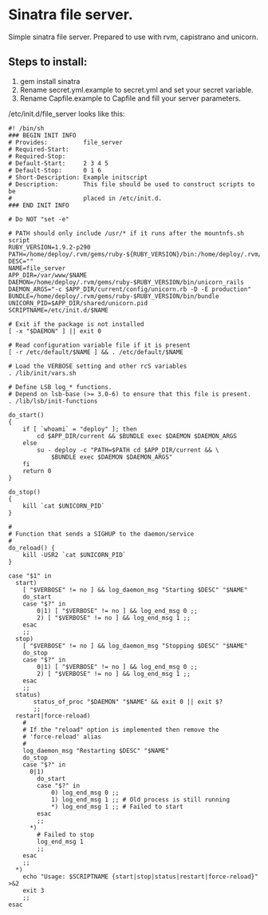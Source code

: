 Sinatra file server.
========================================================================
Simple sinatra file server. Prepared to use with rvm, capistrano and unicorn.

Steps to install:
-----------------
1. gem install sinatra
2. Rename secret.yml.example to secret.yml and set your secret variable.
3. Rename Capfile.example to Capfile and fill your server parameters.


/etc/init.d/file_server looks like this:

    #! /bin/sh
    ### BEGIN INIT INFO
    # Provides:          file_server
    # Required-Start:    
    # Required-Stop:     
    # Default-Start:     2 3 4 5
    # Default-Stop:      0 1 6
    # Short-Description: Example initscript
    # Description:       This file should be used to construct scripts to be
    #                    placed in /etc/init.d.
    ### END INIT INFO

    # Do NOT "set -e"

    # PATH should only include /usr/* if it runs after the mountnfs.sh script
    RUBY_VERSION=1.9.2-p290
    PATH=/home/deploy/.rvm/gems/ruby-${RUBY_VERSION}/bin:/home/deploy/.rvm/gems/ruby-${RUBY_VERSION}@global/bin:/home/deploy/.rvm/rubies/ruby-${RUBY_VERSION}/bin:/home/deploy/.rvm/bin:/usr/local/sbin:/usr/local/bin:/usr/sbin:/usr/bin:/sbin:/bin
    DESC=""
    NAME=file_server
    APP_DIR=/var/www/$NAME
    DAEMON=/home/deploy/.rvm/gems/ruby-$RUBY_VERSION/bin/unicorn_rails
    DAEMON_ARGS="-c $APP_DIR/current/config/unicorn.rb -D -E production"
    BUNDLE=/home/deploy/.rvm/gems/ruby-$RUBY_VERSION/bin/bundle
    UNICORN_PID=$APP_DIR/shared/unicorn.pid
    SCRIPTNAME=/etc/init.d/$NAME

    # Exit if the package is not installed
    [ -x "$DAEMON" ] || exit 0

    # Read configuration variable file if it is present
    [ -r /etc/default/$NAME ] && . /etc/default/$NAME

    # Load the VERBOSE setting and other rcS variables
    . /lib/init/vars.sh

    # Define LSB log_* functions.
    # Depend on lsb-base (>= 3.0-6) to ensure that this file is present.
    . /lib/lsb/init-functions

    do_start()
    {
    	if [ `whoami` = "deploy" ]; then
    		cd $APP_DIR/current && $BUNDLE exec $DAEMON $DAEMON_ARGS
    	else
    		su - deploy -c "PATH=$PATH cd $APP_DIR/current && \
    			$BUNDLE exec $DAEMON $DAEMON_ARGS"
    	fi
    	return 0
    }

    do_stop()
    {
    	kill `cat $UNICORN_PID`
    }

    #
    # Function that sends a SIGHUP to the daemon/service
    #
    do_reload() {
    	kill -USR2 `cat $UNICORN_PID`
    }

    case "$1" in
      start)
    	[ "$VERBOSE" != no ] && log_daemon_msg "Starting $DESC" "$NAME"
    	do_start
    	case "$?" in
    		0|1) [ "$VERBOSE" != no ] && log_end_msg 0 ;;
    		2) [ "$VERBOSE" != no ] && log_end_msg 1 ;;
    	esac
    	;;
      stop)
    	[ "$VERBOSE" != no ] && log_daemon_msg "Stopping $DESC" "$NAME"
    	do_stop
    	case "$?" in
    		0|1) [ "$VERBOSE" != no ] && log_end_msg 0 ;;
    		2) [ "$VERBOSE" != no ] && log_end_msg 1 ;;
    	esac
    	;;
      status)
           status_of_proc "$DAEMON" "$NAME" && exit 0 || exit $?
           ;;
      restart|force-reload)
    	#
    	# If the "reload" option is implemented then remove the
    	# 'force-reload' alias
    	#
    	log_daemon_msg "Restarting $DESC" "$NAME"
    	do_stop
    	case "$?" in
    	  0|1)
    		do_start
    		case "$?" in
    			0) log_end_msg 0 ;;
    			1) log_end_msg 1 ;; # Old process is still running
    			*) log_end_msg 1 ;; # Failed to start
    		esac
    		;;
    	  *)
    	  	# Failed to stop
    		log_end_msg 1
    		;;
    	esac
    	;;
      *)
    	echo "Usage: $SCRIPTNAME {start|stop|status|restart|force-reload}" >&2
    	exit 3
    	;;
    esac
